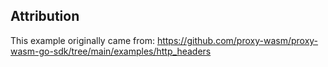 ## Attribution

This example originally came from:
https://github.com/proxy-wasm/proxy-wasm-go-sdk/tree/main/examples/http_headers
```
